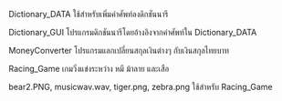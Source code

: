Dictionary_DATA ใช้สำหรับเพิ่มคำศัพท์ลงดิกชันนารี

Dictionary_GUI โปรแกรมดิกชันนารีโดยอ้างอิงจากคำศัพท์ใน Dictionary_DATA

MoneyConverter โปรแกรมแลกเปลี่ยนสกุลเงินต่างๆ กับเงินสกุลไทยบาท

Racing_Game เกมวิ่งแข่งระหว่าง หมี ม้าลาย และเสือ

bear2.PNG, musicwav.wav, tiger.png, zebra.png ใช้สำหรับ Racing_Game
